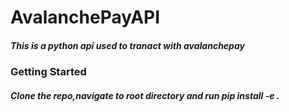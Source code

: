 # AvalanchePayAPI

<h5>This is a python api used to tranact with avalanchepay</h5>
<h3> Getting Started</h3>
<h5>Clone the repo,navigate to root directory and run pip install -e .</h5>
